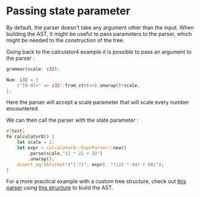 # Passing state parameter

By default, the parser doesn't take any argument other than the input.
When building the AST, it might be useful to pass parameters to the parser, which might be needed to the construction of the tree.

Going back to the calculator4 example it is possible to pass an argument to the parser :


```rust
grammar(scale: i32);
```

```rust
Num: i32 = {
    r"[0-9]+" => i32::from_str(<>).unwrap()*scale,
};
```

Here the parser will accept a scale parameter that will scale every number encountered.

We can then call the parser with the state parameter :

```rust
#[test]
fn calculator8() {
    let scale = 2;
    let expr = calculator8::ExprParser::new()
        .parse(scale,"11 * 22 + 33")
        .unwrap();
    assert_eq!(&format!("{:?}", expr), "((22 * 44) + 66)");
}
```

For a more practical example with a custom tree structure, check out [this parser](https://github.com/lalrpop/lalrpop/blob/master/lalrpop-test/src/expr_arena.lalrpop) using [this structure](https://github.com/lalrpop/lalrpop/blob/master/lalrpop-test/src/expr_arena_ast.rs) to build the AST.


